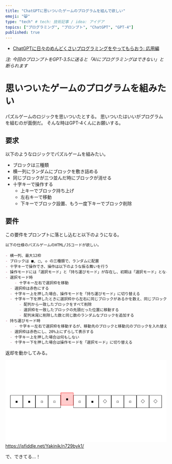 ```yaml
---
title: "ChatGPTに思いついたゲームのプログラムを組んで欲しい"
emoji: "😸"
type: "tech" # tech: 技術記事 / idea: アイデア
topics: ["プログラミング", "プロンプト", "ChatGPT", "GPT-4"]
published: true
---
```


- [ChatGPTに日々のめんどくさいプログラミングをやってもらおう: 応用編](5157b12c763e51)

*注: 今回のプロンプトをGPT-3.5に送ると「AIにプログラミングはできない」と断られます*

# 思いついたゲームのプログラムを組みたい

パズルゲームのロジックを思いついたとする。
思いついたはいいがプログラムを組むのが面倒だ。
そんな時はGPT-4くんにお願いする。

## 要求

以下のようなロジックでパズルゲームを組みたい。

- ブロックは三種類
- 横一列にランダムにブロックを敷き詰める
- 同じブロックが三つ並んだ時にブロックが消せる
- 十字キーで操作する
  - 上キーでブロック持ち上げ
  - 左右キーで移動
  - 下キーでブロック設置、もう一度下キーでブロック削除

## 要件

この要件をプロンプトに落とし込むと以下のようになる。

````md
以下の仕様のパズルゲームのHTML/JSコードが欲しい。

- 横一列、最大12枠
- ブロックは ■, □, ◇ の三種類で、ランダムに配置
- 十字キーで操作でき、操作は以下のような振る舞いを行う
- 操作モードには「選択モード」と「持ち運びモード」が存在し、初期は「選択モード」となる
- 選択モード時
	- 十字キー左右で選択枠を移動
  - 選択枠は赤色にする
  - 十字キー上を押した場合、操作モードを「持ち運びモード」に切り替える
  - 十字キー下を押したときに選択枠から左右に同じブロックがあるかを数え、同じブロック3枠以上あった場合、次の動作を行う
	  - 配列から一致したブロックをすべて削除
	  - 選択枠を一致したブロックの先頭だった位置に移動する
	  - 配列末尾に削除した数と同じ数のランダムなブロックを追加する
- 持ち運びモード時
	- 十字キー左右で選択枠を移動するが、移動先のブロックと移動元のブロックを入れ替える
  - 選択枠は赤色にし、20%上にずらして表示する
  - 十字キー上を押した場合は何もしない
  - 十字キー下を押した場合は操作モードを「選択モード」に切り替える
````

返却を動かしてみる。

![](/images/f20533e356f846/example-01.png)
https://jsfiddle.net/Yakinik/n729byk1/

で、できてる…！
